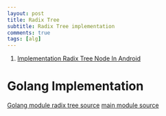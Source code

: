 ```yaml
---
layout: post
title: Radix Tree
subtitle: Radix Tree implementation
comments: true
tags: [alg]
---
```

1. [Implementation Radix Tree Node In Android ](https://android.googlesource.com/platform/external/smali/+/android-5.1.1_r8/util/src/main/java/ds/tree/RadixTreeNode.java)

# Golang Implementation
[Golang module radix tree source](https://gist.github.com/nhatanhit/1dee55aa9c09d60d37cc447764a9e4c8)
[main module source](https://gist.github.com/nhatanhit/1adacbca01d190661e7b8d92a40f6d16)
